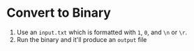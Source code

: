 # Convert to Binary

1. Use an `input.txt` which is formatted with `1`, `0`, and `\n` or `\r`.
2. Run the binary and it'll produce an `output` file